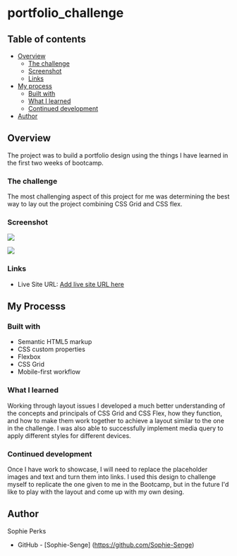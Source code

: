 # portfolio_challenge

## Table of contents

- [Overview](#overview)
  - [The challenge](#the-challenge)
  - [Screenshot](#screenshot)
  - [Links](#links)
- [My process](#my-process)
  - [Built with](#built-with)
  - [What I learned](#what-i-learned)
  - [Continued development](#continued-development)
- [Author](#author)


## Overview

The project was to build a portfolio design using the things I have learned in the first two weeks of bootcamp. 

### The challenge

The most challenging aspect of this project for me was determining the best way to lay out the project combining CSS Grid and CSS flex.

### Screenshot
![](../portfolio_challenge/images/Screen%20Shot%202022-12-04%20at%2012.47.20%20PM.png)

![](../portfolio_challenge/images/Screen%20Shot%202022-12-04%20at%2012.47.31%20PM.png)

### Links
- Live Site URL: [Add live site URL here](https://your-live-site-url.com)

## My Processs
### Built with

- Semantic HTML5 markup
- CSS custom properties
- Flexbox
- CSS Grid
- Mobile-first workflow

### What I learned

Working through layout issues I developed a much better understanding of the concepts and principals of CSS Grid and CSS Flex, how they function, and how to make them work together to achieve a layout similar to the one in the challenge. I was also able to successfully implement media query to apply different styles for different devices.


### Continued development

Once I have work to showcase, I will need to replace the placeholder images and text and turn them into links. I used this design to challenge myself to replicate the one given to me in the Bootcamp, but in the future I'd like to play with the layout and come up with my own desing.


## Author
  Sophie Perks
- GitHub - [Sophie-Senge] (https://github.com/Sophie-Senge)